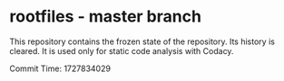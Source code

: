 # rootfiles - master branch

This repository contains the frozen state of the repository.
Its history is cleared. It is used only for static code
analysis with Codacy.

Commit Time: 1727834029